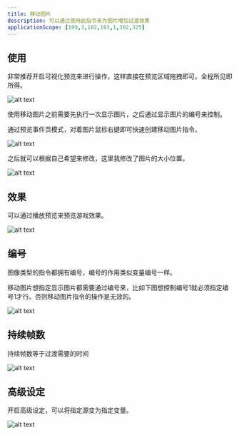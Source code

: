 ```yaml
---
title: 移动图片
description: 可以通过使用此指令来为图片增加过渡效果
applicationScope: [199,3,182,193,1,302,325]
---
```


## 使用

非常推荐开启可视化预览来进行操作，这样直接在预览区域拖拽即可。全程所见即所得。

![alt text](https://cdn.gcw.wiki/gcw/image/zh_hans/commands/images/movepicture/image.png)

使用移动图片之前需要先执行一次显示图片，之后通过显示图片的编号来控制。

通过预览事件页模式，对着图片鼠标右键即可快速创建移动图片指令。

![alt text](https://cdn.gcw.wiki/gcw/image/zh_hans/commands/images/movepicture/image-1.png)

之后就可以根据自己希望来修改，这里我修改了图片的大小位置。

![alt text](https://cdn.gcw.wiki/gcw/image/zh_hans/commands/images/movepicture/image-2.png)

## 效果

可以通过播放预览来预览游戏效果。

![alt text](https://cdn.gcw.wiki/gcw/image/zh_hans/commands/images/movepicture/1.gif)

## 编号

图像类型的指令都拥有编号，编号的作用类似变量编号一样。

移动图片想指定显示图片都需要通过编号来，比如下图想控制编号1就必须指定编号1才行。否则移动图片指令的操作是无效的。

![alt text](https://cdn.gcw.wiki/gcw/image/zh_hans/commands/images/movepicture/image-3.png)

## 持续帧数

持续帧数等于过渡需要的时间

![alt text](https://cdn.gcw.wiki/gcw/image/zh_hans/commands/images/movepicture/image-4.png)

## 高级设定

开启高级设定，可以将指定源变为指定变量。

![alt text](https://cdn.gcw.wiki/gcw/image/zh_hans/commands/images/movepicture/image-5.png)

